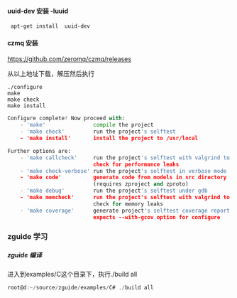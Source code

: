 #### uuid-dev 安装 -luuid
```
 apt-get install  uuid-dev 
```
#### czmq 安装
https://github.com/zeromq/czmq/releases

从以上地址下载，解压然后执行
```
./configure
make
make check
make install
```
```python
Configure complete! Now proceed with:
    - 'make'               compile the project
    - 'make check'         run the project's selftest
    - 'make install'       install the project to /usr/local

Further options are:
    - 'make callcheck'     run the project's selftest with valgrind to
                           check for performance leaks
    - 'make check-verbose' run the project's selftest in verbose mode
    - 'make code'          generate code from models in src directory
                           (requires zproject and zproto)
    - 'make debug'         run the project's selftest under gdb
    - 'make memcheck'      run the project's selftest with valgrind to
                           check for memory leaks
    - 'make coverage'      generate project's selftest coverage report
                           expects --with-gcov option for configure

```

### zguide 学习

##### zguide 编译
进入到examples/C这个目录下，执行./build all
```c
root@d:~/source/zguide/examples/C# ./build all
```
